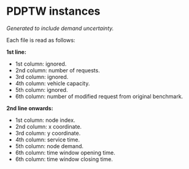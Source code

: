 # PDPTW instances

_Generated to include demand uncertainty._

Each file is read as follows:

**1st line:**
- 1st column: ignored.
- 2nd column: number of requests.
- 3rd column: ignored.
- 4th column: vehicle capacity.
- 5th column: ignored.
- 6th column: number of modified request from original benchmark.

**2nd line onwards:**
- 1st column: node index.
- 2nd column: x coordinate.
- 3rd column: y coordinate.
- 4th column: service time.
- 5th column: node demand.
- 6th column: time window opening time.
- 6th column: time window closing time.

